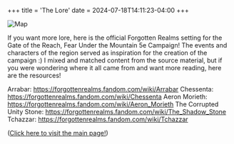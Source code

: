 +++
title = 'The Lore'
date = 2024-07-18T14:11:23-04:00
+++


![Map](/Map.png)

If you want more lore, here is the official Forgotten Realms setting for the Gate of the Reach, Fear Under the Mountain 5e Campaign! The events and characters of the region served as inspiration for the creation of the campaign :) I mixed and matched content
from the source material, but if you were wondering where it all came from and want more reading, here are the resources!

Arrabar:
https://forgottenrealms.fandom.com/wiki/Arrabar
Chessenta:
https://forgottenrealms.fandom.com/wiki/Chessenta
Aeron Morieth:
https://forgottenrealms.fandom.com/wiki/Aeron_Morieth
The Corrupted Unity Stone:
https://forgottenrealms.fandom.com/wiki/The_Shadow_Stone
Tchazzar:
https://forgottenrealms.fandom.com/wiki/Tchazzar 

([Click here to visit the main page!](https://gotr2024.netlify.app))